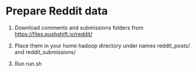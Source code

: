 # Prepare Reddit data
1. Download comments and submissions folders from https://files.pushshift.io/reddit/

2. Place them in your home hadoop directory under names reddit_posts/ and reddit_submissions/

3. Run run.sh

